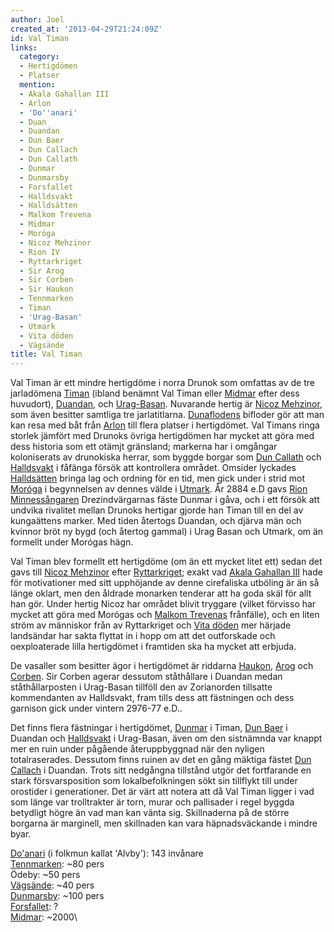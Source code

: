 ```yaml
---
author: Joel
created_at: '2013-04-29T21:24:09Z'
id: Val Timan
links:
  category:
  - Hertigdömen
  - Platser
  mention:
  - Akala Gahallan III
  - Arlon
  - 'Do''anari'
  - Duan
  - Duandan
  - Dun Baer
  - Dun Callach
  - Dun Callath
  - Dunmar
  - Dunmarsby
  - Forsfallet
  - Halldsvakt
  - Halldsätten
  - Malkom Trevena
  - Midmar
  - Moróga
  - Nicoz Mehzinor
  - Rion IV
  - Ryttarkriget
  - Sir Arog
  - Sir Corben
  - Sir Haukon
  - Tennmarken
  - Timan
  - 'Urag-Basan'
  - Utmark
  - Vita döden
  - Vägsände
title: Val Timan
---
```


Val Timan är ett mindre hertigdöme i norra Drunok som omfattas av de tre jarladömena [Timan] (ibland
benämnt Val Timan eller [Midmar] efter dess huvudort), [Duandan], och [Urag-Basan]. Nuvarande hertig
är [Nicoz Mehzinor], som även besitter samtliga tre jarlatitlarna. [Dunaflodens] bifloder gör att
man kan resa med båt från [Arlon] till flera platser i hertigdömet. Val Timans ringa storlek jämfört
med Drunoks övriga hertigdömen har mycket att göra med dess historia som ett otämjt gränsland;
markerna har i omgångar koloniserats av drunokiska herrar, som byggde borgar som [Dun Callath] och
[Halldsvakt] i fåfänga försök att kontrollera området. Omsider lyckades [Halldsätten] bringa lag och
ordning för en tid, men gick under i strid mot [Moróga] i begynnelsen av dennes välde i [Utmark]. År
2884 e.D gavs [Rion Minnessångaren] Drezindvärgarnas fäste Dunmar i gåva, och i ett försök att
undvika rivalitet mellan Drunoks hertigar gjorde han Timan till en del av kungaättens marker. Med
tiden återtogs Duandan, och djärva män och kvinnor bröt ny bygd (och återtog gammal) i Urag Basan
och Utmark, om än formellt under Morógas hägn.

Val Timan blev formellt ett hertigdöme (om än ett mycket litet ett) sedan det gavs till [Nicoz
Mehzinor] efter [Ryttarkriget]; exakt vad [Akala Gahallan III] hade för motivationer med sitt
upphöjande av denne cirefaliska utböling är än så länge oklart, men den åldrade monarken tenderar
att ha goda skäl för allt han gör. Under hertig Nicoz har området blivit tryggare (vilket förvisso
har mycket att göra med Morógas och [Malkom Trevenas] frånfälle), och en liten ström av människor
från av Ryttarkriget och [Vita döden] mer härjade landsändar har sakta flyttat in i hopp om att det
outforskade och oexploaterade lilla hertigdömet i framtiden ska ha mycket att erbjuda.

De vasaller som besitter ägor i hertigdömet är riddarna [Haukon], [Arog] och [Corben]. Sir Corben
agerar dessutom ståthållare i Duandan medan ståthållarposten i Urag-Basan tillföll den av
Zorianorden tillsatte kommendanten av Halldsvakt, fram tills dess att fästningen och dess garnison
gick under vintern 2976-77 e.D..

Det finns flera fästningar i hertigdömet, [Dunmar] i Timan, [Dun Baer] i Duandan och [Halldsvakt] i
Urag-Basan, även om den sistnämnda var knappt mer en ruin under pågående återuppbyggnad när den
nyligen totalraserades. Dessutom finns ruinen av det en gång mäktiga fästet [Dun Callach] i Duandan.
Trots sitt nedgångna tillstånd utgör det fortfarande en stark försvarsposition som lokalbefolkningen
sökt sin tillflykt till under orostider i generationer. Det är värt att notera att då Val Timan
ligger i vad som länge var trolltrakter är torn, murar och pallisader i regel byggda betydligt högre
än vad man kan vänta sig. Skillnaderna på de större borgarna är marginell, men skillnaden kan vara
häpnadsväckande i mindre byar.

[Do'anari] (i folkmun kallat 'Alvby'): 143 invånare\
[Tennmarken][]: \~80 pers\
Ödeby: \~50 pers\
[Vägsände][]: \~40 pers\
[Dunmarsby][]: \~100 pers\
[Forsfallet][]: ?\
[Midmar][]: \~2000\

  [Timan]: Timan
  [Midmar]: Midmar
  [Duandan]: Duandan
  [Urag-Basan]: Urag-Basan
  [Nicoz Mehzinor]: Nicoz_Mehzinor
  [Dunaflodens]: Duan
  [Arlon]: Arlon
  [Dun Callath]: Dun_Callath
  [Halldsvakt]: Halldsvakt
  [Halldsätten]: Halldsätten
  [Moróga]: Moróga
  [Utmark]: Utmark
  [Rion Minnessångaren]: Rion_IV
  [Ryttarkriget]: Ryttarkriget
  [Akala Gahallan III]: Akala_Gahallan_III
  [Malkom Trevenas]: Malkom_Trevena
  [Vita döden]: Vita_döden
  [Haukon]: Sir_Haukon
  [Arog]: Sir_Arog
  [Corben]: Sir_Corben
  [Dunmar]: Dunmar
  [Dun Baer]: Dun_Baer
  [Dun Callach]: Dun_Callach
  [Do'anari]: Doanari
  [Tennmarken]: Tennmarken
  [Vägsände]: Vägsände
  [Dunmarsby]: Dunmarsby
  [Forsfallet]: Forsfallet